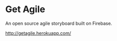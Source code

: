 Get Agile
================

An open source agile storyboard built on Firebase.

http://getagile.herokuapp.com/
